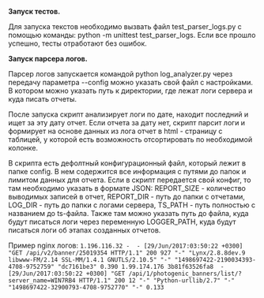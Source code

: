 **Запуск тестов.**

Для запуска текстов необходимо вызвать файл test_parser_logs.py с помощью команды:
python  -m unittest test_parser_logs.
Если все прошло успешно, тесты отработают без ошибок.

**Запуск парсера логов.**

Парсер логов запускается командой python log_analyzer.py через передачу параметра --config можно указать свой файл с настройками. 
В котором можно указать путь к директории, где лежат логи сервера и куда писать отчеты. 

После запуска скрипт анализирует логи по дате, находит последний и ищет за эту дату отчет.
Если отчета за дату нет, скрипт парсит логи и формирует на основе данных из лога отчет в html - страницу с таблицей,
у которой есть возможность отсортировать по необходимой колонке.

В скрипта есть дефолтный конфигурационный файл, который лежит в папке config. В нем содержится все информация с путями до папок и лимитом данных для отчета.
Если в скрипт передается свой конфиг, то там необходимо указать в формате JSON: 
REPORT_SIZE - количество выводимых записей в отчет, REPORT_DIR - путь до папки с отчетами, LOG_DIR - путь до папки с логами сервера, TS_PATH - путь полностью с названием до ts-файла.
Также там можно указать путь до файла, куда будут писаться логи через переменную LOGGER_PATH, куда будут писаться логи об этапах созданных отчетов.

Пример nginx логов:
`1.196.116.32 -  - [29/Jun/2017:03:50:22 +0300] "GET /api/v2/banner/25019354 HTTP/1.1" 200 927 "-" "Lynx/2.8.8dev.9 libwww-FM/2.14 SSL-MM/1.4.1 GNUTLS/2.10.5" "-" "1498697422-2190034393-4708-9752759" "dc7161be3" 0.390
1.99.174.176 3b81f63526fa8  - [29/Jun/2017:03:50:22 +0300] "GET /api/1/photogenic_banners/list/?server_name=WIN7RB4 HTTP/1.1" 200 12 "-" "Python-urllib/2.7" "-" "1498697422-32900793-4708-9752770" "-" 0.133
`
